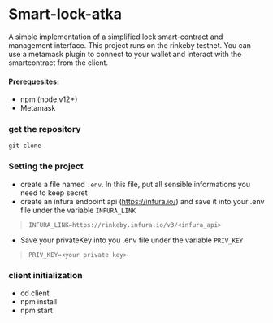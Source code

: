 # Smart-lock-atka
A simple implementation of a simplified lock smart-contract and management interface.
This project runs on the rinkeby testnet. You can use a metamask plugin to connect to your wallet and interact with the smartcontract from the client.

#### Prerequesites: 
* npm (node v12+)
* Metamask

### get the repository
`git clone`
### Setting the project
* create a file named `.env`. In this file, put all sensible informations you need to keep secret 
* create an infura endpoint api (https://infura.io/) and save it into your .env file under the variable `INFURA_LINK`
> `INFURA_LINK=https://rinkeby.infura.io/v3/<infura_api>`
* Save your privateKey into you .env file under the variable `PRIV_KEY`

>`PRIV_KEY=<your private key>`

### client initialization
* cd client
* npm install 
* npm start
